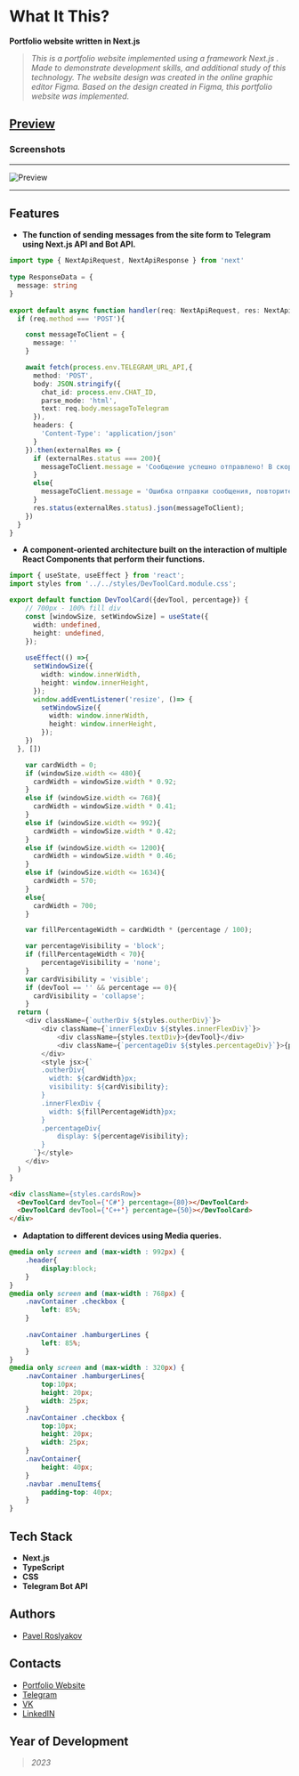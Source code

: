 # What It This?
  **Portfolio website written in Next.js**
  >*This is a portfolio website implemented using a framework Next.js . Made to demonstrate development skills, and additional study of this technology. The website design was created in the online graphic editor Figma. Based on the design created in Figma, this portfolio website was implemented.*

## [Preview]()
### Screenshots
_____
![Preview](https://github.com/qpashkaaa/Portfolio-website/assets/95401099/4eb55913-0e18-4363-b955-11b19f9fa4bd)
_____


## Features
- **The function of sending messages from the site form to Telegram using Next.js API and Bot API.**
```TypeScript
import type { NextApiRequest, NextApiResponse } from 'next'
 
type ResponseData = {
  message: string
}
 
export default async function handler(req: NextApiRequest, res: NextApiResponse<ResponseData>) {
  if (req.method === 'POST'){

    const messageToClient = {
      message: ''
    }

    await fetch(process.env.TELEGRAM_URL_API,{
      method: 'POST',
      body: JSON.stringify({
        chat_id: process.env.CHAT_ID,
        parse_mode: 'html',
        text: req.body.messageToTelegram
      }),
      headers: {
        'Content-Type': 'application/json'
      }
    }).then(externalRes => {
      if (externalRes.status === 200){
        messageToClient.message = 'Сообщение успешно отправлено! В скором времени я свяжусь с Вами!'
      }
      else{
        messageToClient.message = 'Ошибка отправки сообщения, повторите попытку позже';
      }
      res.status(externalRes.status).json(messageToClient);
    })
  }
}
```
- **A component-oriented architecture built on the interaction of multiple React Components that perform their functions.**
```TypeScript
import { useState, useEffect } from 'react';
import styles from '../../styles/DevToolCard.module.css';

export default function DevToolCard({devTool, percentage}) {
    // 700px - 100% fill div
    const [windowSize, setWindowSize] = useState({
      width: undefined,
      height: undefined,
    });
    
    useEffect(() =>{
      setWindowSize({
        width: window.innerWidth,
        height: window.innerHeight,
      });
      window.addEventListener('resize', ()=> {
        setWindowSize({
          width: window.innerWidth,
          height: window.innerHeight,
        });
    })
  }, [])

    var cardWidth = 0;
    if (windowSize.width <= 480){
      cardWidth = windowSize.width * 0.92;
    }
    else if (windowSize.width <= 768){
      cardWidth = windowSize.width * 0.41;
    }
    else if (windowSize.width <= 992){
      cardWidth = windowSize.width * 0.42;
    }
    else if (windowSize.width <= 1200){
      cardWidth = windowSize.width * 0.46;
    }
    else if (windowSize.width <= 1634){
      cardWidth = 570;
    }
    else{
      cardWidth = 700;
    }

    var fillPercentageWidth = cardWidth * (percentage / 100);

    var percentageVisibility = 'block';
    if (fillPercentageWidth < 70){
        percentageVisibility = 'none';
    }
    var cardVisibility = 'visible';
    if (devTool == '' && percentage == 0){
      cardVisibility = 'collapse';
    }
  return (
    <div className={`outherDiv ${styles.outherDiv}`}>
        <div className={`innerFlexDiv ${styles.innerFlexDiv}`}>
            <div className={styles.textDiv}>{devTool}</div>
            <div className={`percentageDiv ${styles.percentageDiv}`}>{percentage}%</div>
        </div>
        <style jsx>{`
        .outherDiv{
          width: ${cardWidth}px;
          visibility: ${cardVisibility};
        }
        .innerFlexDiv {
          width: ${fillPercentageWidth}px;
        }
        .percentageDiv{
            display: ${percentageVisibility};
        }
      `}</style>
    </div>
  )
}
```
```HTML
<div className={styles.cardsRow}>
  <DevToolCard devTool={'C#'} percentage={80}></DevToolCard>
  <DevToolCard devTool={'C++'} percentage={50}></DevToolCard>
</div>
```
- **Adaptation to different devices using Media queries.**
```CSS
@media only screen and (max-width : 992px) {
    .header{
        display:block;
    }
}
@media only screen and (max-width : 768px) {
    .navContainer .checkbox {
        left: 85%;
    }
    
    .navContainer .hamburgerLines {
        left: 85%;
    }
}
@media only screen and (max-width : 320px) {
    .navContainer .hamburgerLines{
        top:10px;
        height: 20px;
        width: 25px;
    }
    .navContainer .checkbox {
        top:10px;
        height: 20px;
        width: 25px;
    }
    .navContainer{
        height: 40px;
    } 
    .navbar .menuItems{
        padding-top: 40px;
    }
}
```

## Tech Stack
- **Next.js**
- **TypeScript**
- **CSS**
- **Telegram Bot API**

## Authors
- [Pavel Roslyakov](https://github.com/qpashkaaa)

## Contacts
- [Portfolio Website]()
- [Telegram](https://t.me/qpashkaaa)
- [VK](https://vk.com/qpashkaaa)
- [LinkedIN](https://www.linkedin.com/in/pavel-roslyakov-7b303928b/)

## Year of Development
> *2023*
  

